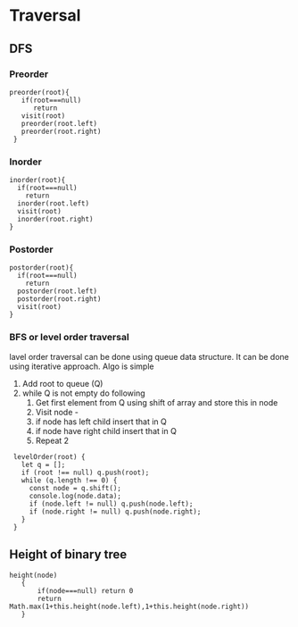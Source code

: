 # Traversal
 ## DFS
### Preorder 
 ```
preorder(root){
    if(root===null)
       return 
    visit(root)
    preorder(root.left)
    preorder(root.right)
  }
  ```
### Inorder 
```
inorder(root){
  if(root===null)
    return
  inorder(root.left)
  visit(root)
  inorder(root.right)
}
```
### Postorder 
```
postorder(root){
  if(root===null)
    return
  postorder(root.left)
  postorder(root.right)
  visit(root)
}
```
 ### BFS or level order traversal
  lavel order traversal can be done using queue data structure. It can be done using iterative approach. Algo is simple
   1. Add root to queue (Q)
   2. while Q is not empty do following
      1. Get first element from Q using shift of array and store this in node
      2. Visit node -
      3. if node has left child insert that in Q
      4. if node have right child insert that in Q
      5. Repeat 2
     
 ```
  levelOrder(root) {
    let q = [];
    if (root !== null) q.push(root);
    while (q.length !== 0) {
      const node = q.shift();
      console.log(node.data);
      if (node.left != null) q.push(node.left);
      if (node.right != null) q.push(node.right);
    }
  }
```
## Height of binary tree
 ```
 height(node)
    {
        if(node===null) return 0
        return Math.max(1+this.height(node.left),1+this.height(node.right))
    }
   ```

